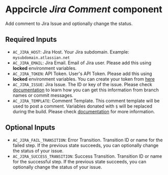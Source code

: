 # Appcircle _Jira Comment_ component

Add comment to Jira Issue and optionally change the status.

## Required Inputs

- `AC_JIRA_HOST`: Jira Host. Your Jira subdomain. Example: `mysubdomain.atlassian.net`
- `AC_JIRA_EMAIL`: Jira Email. Email of Jira user. Please add this using **locked** environment variables.
- `AC_JIRA_TOKEN`: API Token. User's API Token. Please add this using **locked** environment variables. You can create your token from [here](https://id.atlassian.com/manage-profile/security/api-tokens)
- `AC_JIRA_ISSUE`: Jira Issue. The ID or key of the issue. Please check [documentation](https://docs.appcircle.io) to learn how you can get this information from branch names or commit messages.
- `AC_JIRA_TEMPLATE`: Comment Template. This comment template will be used to post a comment. Variables donated with `$` will be replaced during the build. Please check [documentation](https://docs.appcircle.io) for more information.

## Optional Inputs

- `AC_JIRA_FAIL_TRANSITION`: Error Transition. Transition ID or name for the failed step. If the previous state succeeds, you can optionally change the status of your issue.
- `AC_JIRA_SUCCESS_TRANSITION`: Success Transition. Transition ID or name for the successful step. If the previous state succeeds, you can optionally change the status of your issue.
